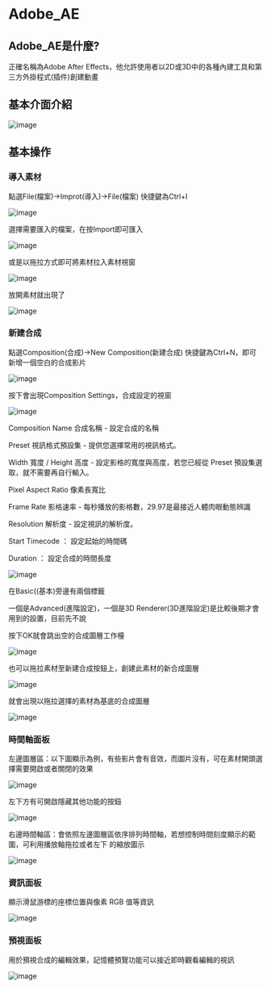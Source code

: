 # Adobe_AE

## Adobe_AE是什麼?

正確名稱為Adobe After Effects，他允許使用者以2D或3D中的各種內建工具和第三方外掛程式(插件)創建動畫

## 基本介面介紹

![image](image/a1.png)

## 基本操作

### 導入素材

點選File(檔案)->Improt(導入)->File(檔案) 快捷鍵為Ctrl+I

![image](image/1594921907364.jpg)

選擇需要匯入的檔案，在按Import即可匯入

![image](image/1594922228418.jpg)

或是以拖拉方式即可將素材拉入素材視窗

![image](image/1594921121850.jpg)

放開素材就出現了

![image](image/1594921363033.jpg)

### 新建合成

點選Composition(合成)->New Composition(新建合成) 快捷鍵為Ctrl+N，即可新增一個空白的合成影片

![image](image/1594920790892.jpg)

按下會出現Composition Settings，合成設定的視窗

![image](image/1594923967332.jpg)

Composition Name 合成名稱 - 設定合成的名稱

Preset 視訊格式預設集 - 提供您選擇常用的視訊格式。

Width 寬度 / Height 高度 - 設定影格的寬度與高度，若您已經從 Preset 預設集選取，就不需要再自行輸入。

Pixel Aspect Ratio 像素長寬比

Frame Rate 影格速率 - 每秒播放的影格數，29.97是最接近人體肉眼動態辨識

Resolution 解析度 - 設定視訊的解析度。

Start Timecode ： 設定起始的時間碼

Duration ： 設定合成的時間長度

![image](image/1594925071667.jpg)

在Basic((基本)旁邊有兩個標籤

一個是Advanced(進階設定)，一個是3D Renderer(3D進階設定)是比較後期才會用到的設置，目前先不說

按下OK就會跳出空的合成圖層工作檯

![image](image/1594925602480.jpg)

也可以拖拉素材至新建合成按鈕上，創建此素材的新合成圖層

![image](image/1594926008821.jpg)

就會出現以拖拉選擇的素材為基底的合成圖層

![image](image/1594926288006.jpg)

### 時間軸面板

左邊圖層區：以下圖顯示為例，有些影片會有音效，而圖片沒有，可在素材開頭選擇需要開啟或者關閉的效果

![image](image/1594926970347.jpg)

左下方有可開啟隱藏其他功能的按鈕

![image](image/a3.jpg)

右邊時間軸區：會依照左邊圖層區依序排列時間軸，若想控制時間刻度顯示的範圍，可利用播放軸拖拉或者左下
的縮放圖示

![image](image/a2.jpg)

### 資訊面板

顯示滑鼠游標的座標位置與像素 RGB 值等資訊

![image](image/i1.jpg)

### 預視面板

用於預視合成的編輯效果，記憶體預覽功能可以接近即時觀看編輯的視訊

![image](image/p1.jpg)

